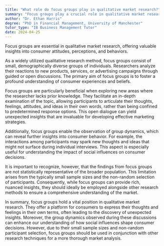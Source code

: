 ```yaml
---
title: "What role do focus groups play in qualitative market research?"
summary: "Focus groups play a crucial role in qualitative market research by providing in-depth insights into consumer attitudes, perceptions, and behaviours."
author: "Dr. Ethan Harris"
degree: "PhD in Financial Management, University of Manchester"
tutor_type: "IB Business Management Tutor"
date: 2024-04-25
---
```


Focus groups are essential in qualitative market research, offering valuable insights into consumer attitudes, perceptions, and behaviors.

As a widely utilized qualitative research method, focus groups consist of small, demographically diverse groups of individuals. Researchers analyze their reactions to new products, services, or advertising campaigns through guided or open discussions. The primary aim of focus groups is to foster a profound understanding of consumer experiences and beliefs.

Focus groups are particularly beneficial when exploring new areas where the researcher lacks prior knowledge. They facilitate an in-depth examination of the topic, allowing participants to articulate their thoughts, feelings, attitudes, and ideas in their own words, rather than being confined to predetermined response options. This open dialogue can yield unexpected insights that are invaluable for developing effective marketing strategies.

Additionally, focus groups enable the observation of group dynamics, which can reveal further insights into consumer behavior. For example, the interactions among participants may spark new thoughts and ideas that might not surface during individual interviews. This aspect is especially useful for understanding the impact of social influences on consumer decisions.

It is important to recognize, however, that the findings from focus groups are not statistically representative of the broader population. This limitation arises from the typically small sample sizes and the non-random selection of participants. Consequently, while focus groups can provide rich, nuanced insights, they should ideally be employed alongside other research methods to ensure a comprehensive understanding of the market.

In summary, focus groups hold a vital position in qualitative market research. They offer a platform for consumers to express their thoughts and feelings in their own terms, often leading to the discovery of unexpected insights. Moreover, the group dynamics observed during these discussions can enhance our understanding of how social influences shape consumer decisions. However, due to their small sample sizes and non-random participant selection, focus groups should be used in conjunction with other research techniques for a more thorough market analysis.
    